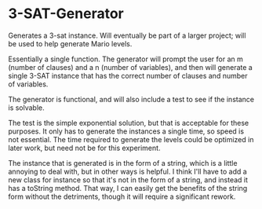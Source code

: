 # 3-SAT-Generator
Generates a 3-sat instance. Will eventually be part of a larger project; will be used to help generate Mario levels. 

Essentially a single function. The generator will prompt the user for an m (number of clauses) and a n (number of variables), and then will generate a single 3-SAT instance that has the correct number of clauses and number of variables.

The generator is functional, and will also include a test to see if the instance is solvable. 

The test is the simple exponential solution, but that is acceptable for these purposes. It only has to generate the instances a single time, so speed is not essential. The time required to generate the levels could be optimized in later work, but need not be for this experiment. 

The instance that is generated is in the form of a string, which is a little annoying to deal with, but in other ways is helpful. I think I'll have to add a new class for instance so that it's not in the form of a string, and instead it has a toString method. That way, I can easily get the benefits of the string form without the detriments, though it will require a significant rework.

